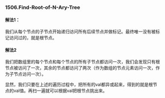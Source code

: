 ### 1506.Find-Root-of-N-Ary-Tree

#### 解法1：
我们从每个节点的子节点开始递归访问所有后续节点并做标记。最终唯一没有被标记访问过的，就是根节点。


#### 解法2

我们把数组里的每个节点和每个节点的所有子节点都访问一次，我们会发现只有根节点被访问了一次，其余的节点都访问了两次（作为数组的节点元素访问一次，作为子节点访问一次）。

显然，我们只要在上述的遍历过程中，把所有的val都异或起来，得到的就是根节点的val值。再扫一遍就可以根据val把根节点挑出来。
